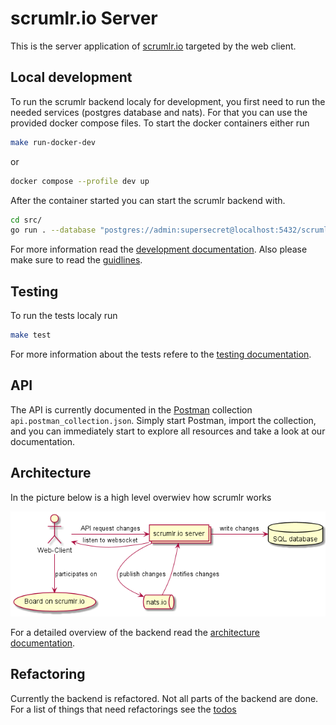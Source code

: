# scrumlr.io Server

This is the server application of [scrumlr.io](https://scrumlr.io) targeted by the web client.

## Local development

To run the scrumlr backend localy for development, you first need to run the needed services (postgres database and nats).
For that you can use the provided docker compose files.
To start the docker containers either run

```bash
make run-docker-dev
```

or

```bash
docker compose --profile dev up
```

After the container started you can start the scrumlr backend with.

```bash
cd src/
go run . --database "postgres://admin:supersecret@localhost:5432/scrumlr?sslmode=disable" --disable-check-origin --insecure
```

For more information read the [development documentation](./docs/development.md).
Also please make sure to read the [guidlines](./docs/guidelines.md).

## Testing

To run the tests localy run

```bash
make test
```

For more information about the tests refere to the [testing documentation](./docs/testing.md).

## API

The API is currently documented in the [Postman](https://www.postman.com/) collection `api.postman_collection.json`.
Simply start Postman, import the collection, and you can immediately start to explore all resources and take a look
at our documentation.

## Architecture

In the picture below is a high level overwiev how scrumlr works

![Architecture](./docs/architecture.png)

For a detailed overview of the backend read the [architecture documentation](./docs/architecture.md).

## Refactoring

Currently the backend is refactored.
Not all parts of the backend are done.
For a list of things that need refactorings see the [todos](./docs/todo.md)
